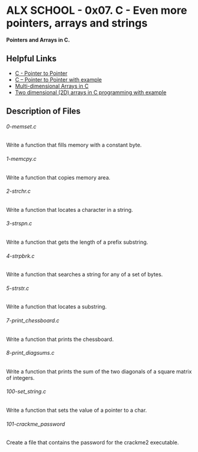 # ALX SCHOOL - 0x07. C - Even more pointers, arrays and strings

**Pointers and Arrays in C.**

## Helpful Links
* [C - Pointer to Pointer](https://www.tutorialspoint.com/cprogramming/c_pointer_to_pointer.htm)
* [C – Pointer to Pointer with example](https://beginnersbook.com/2014/01/c-pointer-to-pointer/)
* [Multi-dimensional Arrays in C](https://www.tutorialspoint.com/cprogramming/c_multi_dimensional_arrays.htm)
* [Two dimensional (2D) arrays in C programming with example](https://beginnersbook.com/2014/01/2d-arrays-in-c-example/)


## Description of Files
<h6>0-memset.c</h6>
Write a function that fills memory with a constant byte.
<h6>1-memcpy.c</h6>
Write a function that copies memory area.
<h6>2-strchr.c</h6>
Write a function that locates a character in a string.
<h6>3-strspn.c</h6>
Write a function that gets the length of a prefix substring.
<h6>4-strpbrk.c</h6>
Write a function that searches a string for any of a set of bytes.
<h6>5-strstr.c</h6>
Write a function that locates a substring.
<h6>7-print_chessboard.c</h6>
Write a function that prints the chessboard.
<h6>8-print_diagsums.c</h6>
Write a function that prints the sum of the two diagonals of a square matrix of integers.
<h6>100-set_string.c</h6>
Write a function that sets the value of a pointer to a char.
<h6>101-crackme_password</h6>
Create a file that contains the password for the crackme2 executable.
